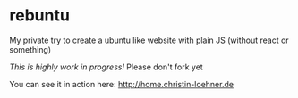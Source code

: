 # rebuntu
My private try to create a ubuntu like website with plain JS (without react or something)

*This is highly work in progress!* Please don't fork yet

You can see it in action here: http://home.christin-loehner.de
